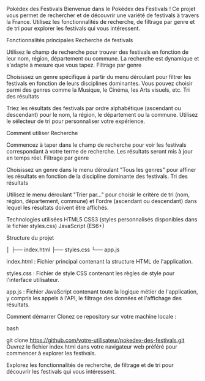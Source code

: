 Pokédex des Festivals
Bienvenue dans le Pokédex des Festivals ! Ce projet vous permet de rechercher et de découvrir une variété de festivals à travers la France. Utilisez les fonctionnalités de recherche, de filtrage par genre et de tri pour explorer les festivals qui vous intéressent.

Fonctionnalités principales
Recherche de festivals

Utilisez le champ de recherche pour trouver des festivals en fonction de leur nom, région, département ou commune. La recherche est dynamique et s'adapte à mesure que vous tapez.
Filtrage par genre

Choisissez un genre spécifique à partir du menu déroulant pour filtrer les festivals en fonction de leurs disciplines dominantes. Vous pouvez choisir parmi des genres comme la Musique, le Cinéma, les Arts visuels, etc.
Tri des résultats

Triez les résultats des festivals par ordre alphabétique (ascendant ou descendant) pour le nom, la région, le département ou la commune. Utilisez le sélecteur de tri pour personnaliser votre expérience.


Comment utiliser
Recherche

Commencez à taper dans le champ de recherche pour voir les festivals correspondant à votre terme de recherche. Les résultats seront mis à jour en temps réel.
Filtrage par genre

Choisissez un genre dans le menu déroulant "Tous les genres" pour affiner les résultats en fonction de la discipline dominante des festivals.
Tri des résultats

Utilisez le menu déroulant "Trier par..." pour choisir le critère de tri (nom, région, département, commune) et l'ordre (ascendant ou descendant) dans lequel les résultats doivent être affichés.


Technologies utilisées
HTML5
CSS3 (styles personnalisés disponibles dans le fichier styles.css)
JavaScript (ES6+)


Structure du projet

│
├── index.html
├── styles.css
└── app.js

index.html : Fichier principal contenant la structure HTML de l'application.

styles.css : Fichier de style CSS contenant les règles de style pour l'interface utilisateur.

app.js : Fichier JavaScript contenant toute la logique métier de l'application, y compris les appels à l'API, le filtrage des données et l'affichage des résultats.


Comment démarrer
Clonez ce repository sur votre machine locale :

bash

git clone https://github.com/votre-utilisateur/pokedex-des-festivals.git
Ouvrez le fichier index.html dans votre navigateur web préféré pour commencer à explorer les festivals.

Explorez les fonctionnalités de recherche, de filtrage et de tri pour découvrir les festivals qui vous intéressent.
